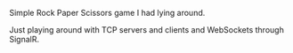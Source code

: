 Simple Rock Paper Scissors game I had lying around.

Just playing around with TCP servers and clients and WebSockets through SignalR.

